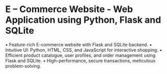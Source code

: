 # E – Commerce Website - Web Application using Python, Flask and SQLite
• Feature-rich E-commerce website with Flask and SQLite backend.
• Intuitive UI: Python, HTML, CSS, and JavaScript for interactive shopping.
• Efficient product catalogue, user profiles, and order management using Flask and SQLite.
• High-performance, secure transactions, meticulous problem-solving.


